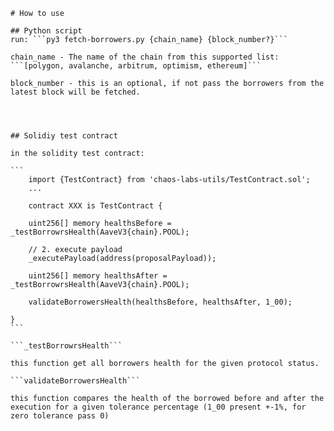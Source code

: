     # How to use 

    ## Python script
    run: ```py3 fetch-borrowers.py {chain_name} {block_number?}```

    chain_name - The name of the chain from this supported list: ```[polygon, avalanche, arbitrum, optimism, ethereum]```

    block_number - this is an optional, if not pass the borrowers from the latest block will be fetched.




    ## Solidiy test contract

    in the solidity test contract:

    ```
        import {TestContract} from 'chaos-labs-utils/TestContract.sol';
        ...
        
        contract XXX is TestContract {

        uint256[] memory healthsBefore = _testBorrowrsHealth(AaveV3{chain}.POOL);

        // 2. execute payload
        _executePayload(address(proposalPayload));

        uint256[] memory healthsAfter = _testBorrowrsHealth(AaveV3{chain}.POOL);

        validateBorrowersHealth(healthsBefore, healthsAfter, 1_00);

    }
    ```

    ```_testBorrowrsHealth```

    this function get all borrowers health for the given protocol status.

    ```validateBorrowersHealth```

    this function compares the health of the borrowed before and after the execution for a given tolerance percentage (1_00 present +-1%, for zero tolerance pass 0)